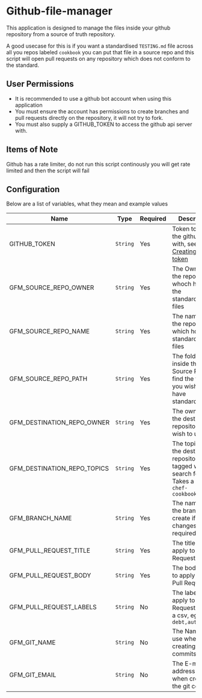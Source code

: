# Github-file-manager

This application is designed to manage the files inside your github repository from a source of truth repository.

A good usecase for this is if you want a standardised `TESTING.md` file across all you repos labeled `cookbook` you can put that file in a source repo and this script will open pull requests on any repository which does not conform to the standard.

## User Permissions

- It is recommended to use a github bot account when using this application
- You must ensure the account has permissions to create branches and pull requests directly on the repository, it will not try to fork.
- You must also supply a GITHUB_TOKEN to access the github api server with.

## Items of Note

Github has a rate limiter, do not run this script continously you will get rate limited and then the script will fail

## Configuration

Below are a list of variables, what they mean and example values

| Name | Type | Required | Description |
|------|------|----------|-------------|
| GITHUB_TOKEN | `String` | Yes | Token to access the github api with, see [Creating a token](https://help.github.com/en/github/authenticating-to-github/creating-a-personal-access-token-for-the-command-line) |
| GFM_SOURCE_REPO_OWNER | `String` | Yes | The Owner of the repository whoch holds the standardised files |
| GFM_SOURCE_REPO_NAME | `String` | Yes | The name of the repository which holds the standardised files |
| GFM_SOURCE_REPO_PATH | `String` | Yes | The folder inside the Source Repo to find the files you wish to have standardised |
| GFM_DESTINATION_REPO_OWNER | `String` | Yes | The owner of the destination repositories you wish to update |
| GFM_DESTINATION_REPO_TOPICS | `String` | Yes | The topics that the destination repositories are tagged with to search for, Takes a csv, eg: `chef-cookbook,vscode`
| GFM_BRANCH_NAME | `String` | Yes | The name of the branch to create if changes are required |
| GFM_PULL_REQUEST_TITLE | `String` | Yes | The title to apply to the Pull Request |
| GFM_PULL_REQUEST_BODY | `String` | Yes | The body text to apply to the Pull Request |
| GFM_PULL_REQUEST_LABELS | `String` | No | The labels to apply to the Pull Request, Takes a csv, eg: `tech-debt,automated` |
| GFM_GIT_NAME | `String` | No | The Name to use when creating the git commits |
| GFM_GIT_EMAIL | `String` | No | The E-mail address to use when creating the git commits |
